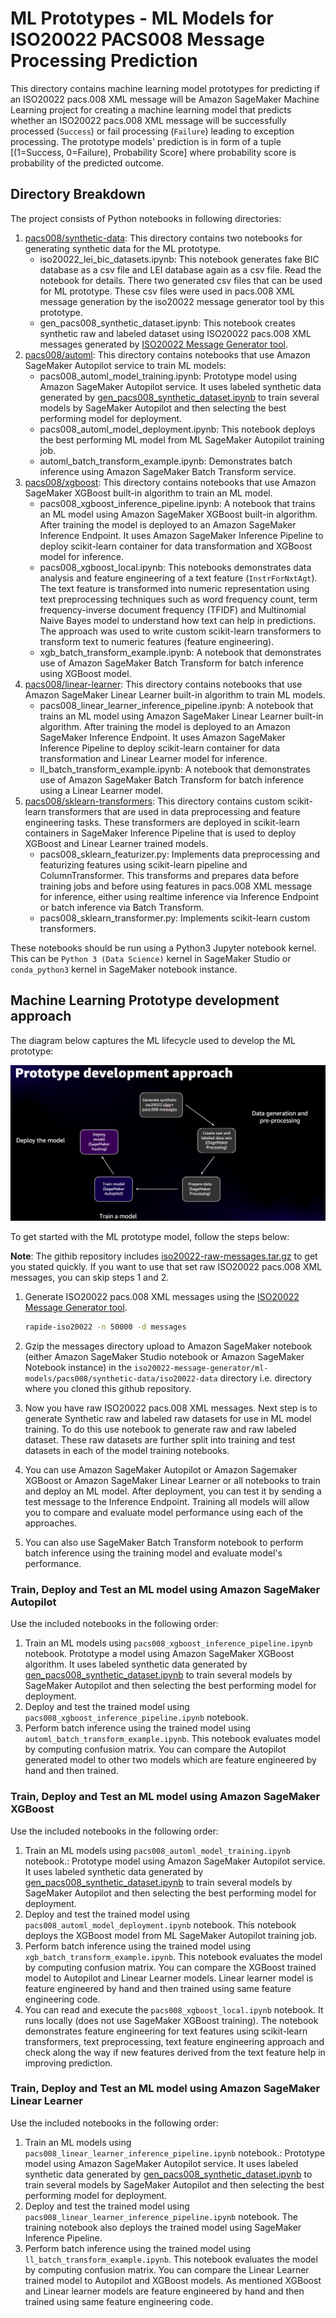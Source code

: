 # ML Prototypes - ML Models for ISO20022 PACS008 Message Processing Prediction

This directory contains machine learning model prototypes for predicting if an ISO20022 pacs.008 XML message will be
Amazon SageMaker Machine Learning project for creating a machine learning model that predicts whether an ISO20022 pacs.008 
XML message will be successfully processed (`Success`) or fail processing (`Failure`) leading to exception processing. 
The prototype models' prediction is in form of a tuple [(1=Success, 0=Failure), Probability Score] where probability score is probability of the predicted 
outcome.

## Directory Breakdown
The project consists of Python notebooks in following directories:
1. [pacs008/synthetic-data](pacs008/synthetic-data): This directory contains two notebooks for generating synthetic data for the ML prototype. 
   * iso20022_lei_bic_datasets.ipynb: This notebook generates fake BIC database as a csv file and LEI database again as a
     csv file. Read the notebook for details. There two generated csv files that can be used for ML prototype. These csv 
     files were used in pacs.008 XML message generation by the iso20022 message generator tool by this prototype.
   * gen_pacs008_synthetic_dataset.ipynb: This notebook creates synthetic raw and labeled dataset using ISO20022 pacs.008 
     XML messages generated by [ISO20022 Message Generator tool]( ../../iso20022-message-generator).
2. [pacs008/automl](pacs008/automl): This directory contains notebooks that use Amazon SageMaker Autopilot service to train ML models:
   * pacs008_automl_model_training.ipynb: Prototype model using Amazon SageMaker Autopilot service. It uses labeled 
     synthetic data generated by [gen_pacs008_synthetic_dataset.ipynb](pacs008/synthetic-data/gen_pacs008_synthetic_dataset.ipynb) 
     to train several models by SageMaker Autopilot and then selecting the best performing model for deployment.
   * pacs008_automl_model_deployment.ipynb: This notebook deploys the best performing ML model from ML SageMaker Autopilot 
     training job.
   * automl_batch_transform_example.ipynb: Demonstrates batch inference using Amazon SageMaker Batch Transform service.
3. [pacs008/xgboost](pacs008/xgboost): This directory contains notebooks that use Amazon SageMaker XGBoost built-in algorithm to train an ML model.
   * pacs008_xgboost_inference_pipeline.ipynb: A notebook that trains an ML model using Amazon SageMaker XGBoost built-in algorithm.
     After training the model is deployed to an Amazon SageMaker Inference Endpoint. It uses Amazon SageMaker Inference Pipeline 
     to deploy scikit-learn container for data transformation and XGBoost model for inference.
   * pacs008_xgboost_local.ipynb: This notebooks demonstrates data analysis and feature engineering of a text feature 
     (`InstrForNxtAgt`). The text feature is transformed into numeric representation using text preprocessing techniques 
     such as word frequency count, term frequency-inverse document frequency (TFIDF) and Multinomial Naive Bayes model to 
     understand how text can help in predictions. The approach was used to write custom scikit-learn transformers to transform
     text to numeric features (feature engineering).
   * xgb_batch_transform_example.ipynb: A notebook that demonstrates use of Amazon SageMaker Batch Transform for batch inference 
     using XGBoost model.
4. [pacs008/linear-learner](pacs008/linear-learner): This directory contains notebooks that use Amazon SageMaker Linear Learner built-in algorithm to train ML models.
   * pacs008_linear_learner_inference_pipeline.ipynb: A notebook that trains an ML model using Amazon SageMaker Linear Learner built-in algorithm.
     After training the model is deployed to an Amazon SageMaker Inference Endpoint. It uses Amazon SageMaker Inference Pipeline 
     to deploy scikit-learn container for data transformation and Linear Learner model for inference.
   * ll_batch_transform_example.ipynb: A notebook that demonstrates use of Amazon SageMaker Batch Transform for batch inference 
     using a Linear Learner model.
5. [pacs008/sklearn-transformers](pacs008/sklearn-transformers): This directory contains custom scikit-learn transformers that are used in data preprocessing and 
   feature engineering tasks. These transformers are deployed in scikit-learn containers in SageMaker Inference Pipeline
   that is used to deploy XGBoost and Linear Learner trained models.
   * pacs008_sklearn_featurizer.py: Implements data preprocessing and featurizing features using scikit-learn pipeline and 
     ColumnTransformer. This transforms and prepares data before training jobs and before using features in pacs.008 XML 
     message for inference, either using realtime inference via Inference Endpoint or batch inference via Batch Transform.
   * pacs008_sklearn_transformer.py: Implements scikit-learn custom transformers.

These notebooks should be run using a Python3 Jupyter notebook kernel.  This can be `Python 3 (Data Science)` kernel in 
SageMaker Studio or `conda_python3` kernel in SageMaker notebook instance.

## Machine Learning Prototype development approach
The diagram below captures the ML lifecycle used to develop the ML prototype:

![ISO20022 CBPR+ Message Processing Predictor](docs/images/iso20022-cbpr-ml-lifecycle.png)

To get started with the ML prototype model, follow the steps below:   

**Note**: The githib repository includes [iso20022-raw-messages.tar.gz](pacs008/synthetic-data/iso20022-data/iso20022-raw-messages.tar.gz) 
to get you stated quickly. If you want to use that set raw ISO20022 pacs.008 XML messages, you can skip steps 1 and 2.   
  
1. Generate ISO20022 pacs.008 XML messages using the [ISO20022 Message Generator tool](../../iso20022-message-generator).
   ```bash
   rapide-iso20022 -n 50000 -d messages
   ```
   
2. Gzip the messages directory upload to Amazon SageMaker notebook (either Amazon SageMaker Studio notebook or Amazon 
   SageMaker Notebook instance) in the `iso20022-message-generator/ml-models/pacs008/synthetic-data/iso20022-data` directory 
   i.e. directory where you cloned this github repository. 

3. Now you have raw ISO20022 pacs.008 XML messages. Next step is to generate Synthetic raw and labeled raw datasets for 
   use in ML model training. To do this use [](pacs008/synthetic-data/gen_pacs008_synthetic_dataset.ipynb) notebook to 
   generate raw and raw labeled dataset. These raw datasets are further split into training and test datasets in each of
   the model training notebooks.

5. You can use Amazon SageMaker Autopilot or Amazon Sagemaker XGBoost or Amazon SageMaker Linear Learner or all notebooks 
   to train and deploy an ML model. After deployment, you can test it by sending a test message to the Inference Endpoint. 
   Training all models will allow you to compare and evaluate model performance using each of the approaches.

6. You can also use SageMaker Batch Transform notebook to perform batch inference using the training model and 
   evaluate model's performance.

### Train, Deploy and Test an ML model using Amazon SageMaker Autopilot 
Use the included notebooks in the following order:  

1. Train an ML models using `pacs008_xgboost_inference_pipeline.ipynb` notebook. Prototype a model using Amazon SageMaker XGBoost
   algorithm. It uses labeled synthetic data generated by [gen_pacs008_synthetic_dataset.ipynb](pacs008/synthetic-data/gen_pacs008_synthetic_dataset.ipynb) 
   to train several models by SageMaker Autopilot and then selecting the best performing model for deployment.
2. Deploy and test the trained model using `pacs008_xgboost_inference_pipeline.ipynb` notebook. 
3. Perform batch inference using the trained model using `automl_batch_transform_example.ipynb`. This notebook evaluates 
   model by computing confusion matrix. You can compare the Autopilot generated model to other two models which are feature engineered by hand and then trained.


### Train, Deploy and Test an ML model using Amazon SageMaker XGBoost 
Use the included notebooks in the following order:  

1. Train an ML models using `pacs008_automl_model_training.ipynb` notebook.: Prototype model using Amazon SageMaker Autopilot service. It uses labeled 
     synthetic data generated by [gen_pacs008_synthetic_dataset.ipynb](pacs008/synthetic-data/gen_pacs008_synthetic_dataset.ipynb) 
     to train several models by SageMaker Autopilot and then selecting the best performing model for deployment.
2. Deploy and test the trained model using `pacs008_automl_model_deployment.ipynb` notebook. This notebook deploys 
   the XGBoost model from ML SageMaker Autopilot training job.
3. Perform batch inference using the trained model using `xgb_batch_transform_example.ipynb`. This notebook evaluates the
   model by computing confusion matrix. You can compare the XGBoost trained model to Autopilot and Linear Learner models.
   Linear learner model is feature engineered by hand and then trained using same feature engineering code.
4. You can read and execute the `pacs008_xgboost_local.ipynb` notebook. It runs locally (does not use SageMaker XGBoost training). 
   The notebook demonstrates feature engineering for text features using scikit-learn transformers, text preprocessing, text 
   feature engineering approach and check along the way if new features derived from the text feature help in improving 
   prediction.

### Train, Deploy and Test an ML model using Amazon SageMaker Linear Learner 
Use the included notebooks in the following order:  

1. Train an ML models using `pacs008_linear_learner_inference_pipeline.ipynb` notebook.: Prototype model using Amazon SageMaker Autopilot service. It uses labeled 
     synthetic data generated by [gen_pacs008_synthetic_dataset.ipynb](pacs008/synthetic-data/gen_pacs008_synthetic_dataset.ipynb) 
     to train several models by SageMaker Autopilot and then selecting the best performing model for deployment.
2. Deploy and test the trained model using `pacs008_linear_learner_inference_pipeline.ipynb` notebook. The training notebook 
   also deploys the trained model using SageMaker Inference Pipeline.
3. Perform batch inference using the trained model using `ll_batch_transform_example.ipynb`. This notebook evaluates the
   model by computing confusion matrix. You can compare the Linear Learner trained model to Autopilot and XGBoost models.
   As mentioned XGBoost and Linear learner models are feature engineered by hand and then trained using same feature engineering code.